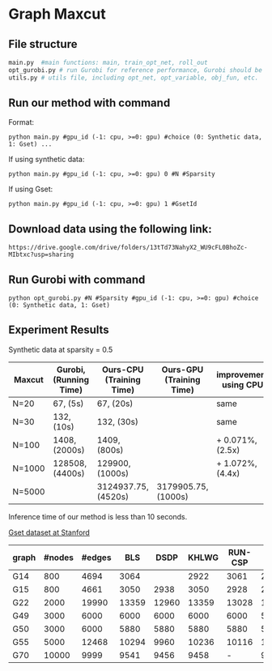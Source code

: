 # Graph Maxcut
## File structure
```python
main.py  #main functions: main, train_opt_net, roll_out
opt_gurobi.py # run Gurobi for reference performance, Gurobi should be installed and its license is required
utils.py # utils file, including opt_net, opt_variable, obj_fun, etc.
```
## Run our method with command 

Format:
```
python main.py #gpu_id (-1: cpu, >=0: gpu) #choice (0: Synthetic data, 1: Gset) ...
```

If using synthetic data:
```
python main.py #gpu_id (-1: cpu, >=0: gpu) 0 #N #Sparsity 
```

If using Gset:
```
python main.py #gpu_id (-1: cpu, >=0: gpu) 1 #GsetId
```
## Download data using the following link:

```
https://drive.google.com/drive/folders/13tTd73NahyX2_WU9cFL0BhoZc-MIbtxc?usp=sharing
```

## Run Gurobi with command 

```
python opt_gurobi.py #N #Sparsity #gpu_id (-1: cpu, >=0: gpu) #choice (0: Synthetic data, 1: Gset)
```


## Experiment Results

Synthetic data at sparsity = 0.5
 
|Maxcut |Gurobi, (Running Time)| Ours-CPU (Training Time) | Ours-GPU (Training Time) |improvement using CPU |improvement using GPU |
|-------|------|----| ---- |---- |---- |
|N=20   | 67, (5s)  | 67, (20s)|  | same |  |
|N=30   | 132, (10s)  | 132, (30s)|  | same | |
|N=100   | 1408, (2000s)  | 1409, (800s)|  | + 0.071\%, (2.5x) |  |
|N=1000   |  128508, (4400s)  |  129900, (1000s)|  | + 1.072\%, (4.4x) | |
|N=5000 | |3124937.75, (4520s)  | 3179905.75, (1000s) | | |

Inference time of our method is less than 10 seconds.


[Gset dataset at Stanford](https://web.stanford.edu/~yyye/yyye/Gset/)

| graph | #nodes| #edges | BLS | DSDP | KHLWG | RUN-CSP | PI-GNN | Gurobi | Ours-GPU | improvement | 
|---|----------|----|---|-----|-----|--------|----------|------|----|----|
|G14 | 800 | 4694 | 3064| | 2922 | 3061 | 2943  | | 3000 | -2.12\%|
|G15 | 800 | 4661 | 3050 | 2938 | 3050 | 2928 | 2990  | | 2958 | -3.02\% | 
|G22 | 2000 | 19990 |13359 | 12960 | 13359 | 13028 | 13181  | |12939 |  -3.14\% | 
|G49 | 3000 | 6000 | 6000 | 6000 | 6000 | 6000 | 5918  | | 5326|  -11.23\% | 
|G50 | 3000 | 6000 | 5880 | 5880 | 5880 | 5880 | 5820  | | 5320|  -9.52\% | 
|G55 | 5000 | 12468 | 10294 | 9960 | 10236 | 10116 | 10138  | |9709 |  -5.68\% | 
|G70 | 10000 | 9999 |9541 | 9456 | 9458 | - | 9421  | |8917 | -6.54 \% | 


<!-- 
## Workflow
 ![pipeline](pipeline.jpg) -->
